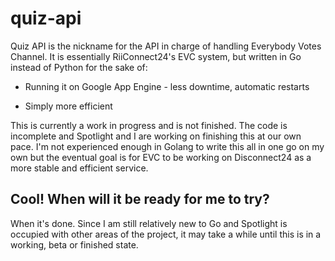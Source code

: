 # quiz-api

Quiz API is the nickname for the API in charge of handling Everybody Votes Channel. It is essentially RiiConnect24's EVC system, but written in Go instead of Python for the sake of:

- Running it on Google App Engine - less downtime, automatic restarts

- Simply more efficient

This is currently a work in progress and is not finished. The code is incomplete and Spotlight and I are working on finishing this at our own pace. I'm not experienced enough in Golang to write this all in one go on my own but the eventual goal is for EVC to be working on Disconnect24 as a more stable and efficient service.

## Cool! When will it be ready for me to try?

When it's done. Since I am still relatively new to Go and Spotlight is occupied with other areas of the project, it may take a while until this is in a working, beta or finished state.
